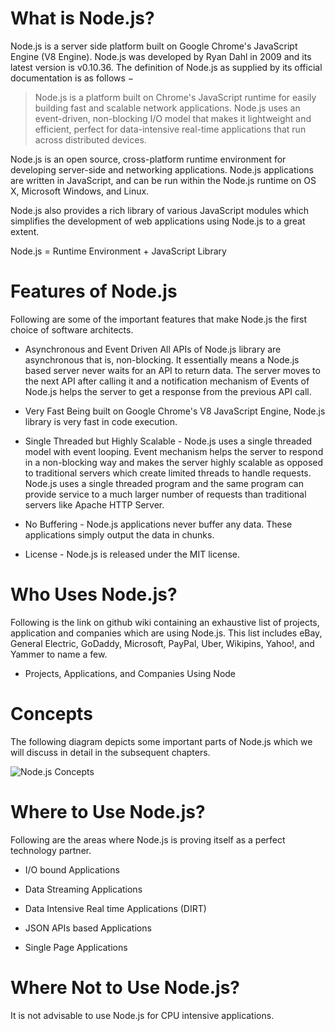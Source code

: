 # What is Node.js?

Node.js is a server side platform built on Google Chrome's JavaScript Engine (V8 Engine). Node.js was developed by Ryan Dahl in 2009 and its latest version is v0.10.36. The definition of Node.js as supplied by its official documentation is as follows −

> Node.js is a platform built on Chrome's JavaScript runtime for easily building fast and scalable network applications. Node.js uses an event-driven, non-blocking I/O model that makes it lightweight and efficient, perfect for data-intensive real-time applications that run across distributed devices.

Node.js is an open source, cross-platform runtime environment for developing server-side and networking applications. Node.js applications are written in JavaScript, and can be run within the Node.js runtime on OS X, Microsoft Windows, and Linux.

Node.js also provides a rich library of various JavaScript modules which simplifies the development of web applications using Node.js to a great extent.

Node.js = Runtime Environment + JavaScript Library

# Features of Node.js

Following are some of the important features that make Node.js the first choice of software architects.

* Asynchronous and Event Driven All APIs of Node.js library are asynchronous that is, non-blocking. It essentially means a Node.js based server never waits for an API to return data. The server moves to the next API after calling it and a notification mechanism of Events of Node.js helps the server to get a response from the previous API call.

* Very Fast Being built on Google Chrome's V8 JavaScript Engine, Node.js library is very fast in code execution.

* Single Threaded but Highly Scalable - Node.js uses a single threaded model with event looping. Event mechanism helps the server to respond in a non-blocking way and makes the server highly scalable as opposed to traditional servers which create limited threads to handle requests. Node.js uses a single threaded program and the same program can provide service to a much larger number of requests than traditional servers like Apache HTTP Server.

* No Buffering - Node.js applications never buffer any data. These applications simply output the data in chunks.

* License - Node.js is released under the MIT license.

# Who Uses Node.js?

Following is the link on github wiki containing an exhaustive list of projects, application and companies which are using Node.js. This list includes eBay, General Electric, GoDaddy, Microsoft, PayPal, Uber, Wikipins, Yahoo!, and Yammer to name a few.

* Projects, Applications, and Companies Using Node

# Concepts
The following diagram depicts some important parts of Node.js which we will discuss in detail in the subsequent chapters.

![Node.js Concepts](http://www.tutorialspoint.com/nodejs/images/nodejs_concepts.jpg "Node.js Concepts")

# Where to Use Node.js?
Following are the areas where Node.js is proving itself as a perfect technology partner.

* I/O bound Applications

* Data Streaming Applications

* Data Intensive Real time Applications (DIRT)

* JSON APIs based Applications

* Single Page Applications

# Where Not to Use Node.js?

It is not advisable to use Node.js for CPU intensive applications.